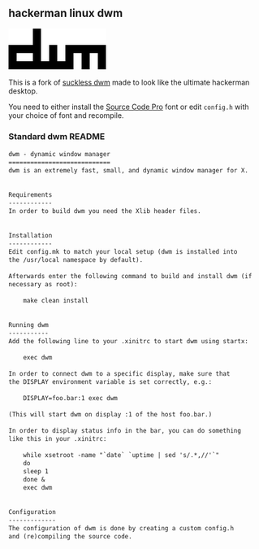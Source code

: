 ## hackerman linux dwm

![dwm](https://github.com/That1M8Head/dwm-hackerman/raw/main/dwm.png)

This is a fork of [suckless dwm](http://dwm.suckless.org/) made to look like the ultimate hackerman desktop.

You need to either install the [Source Code Pro](https://fonts.adobe.com/fonts/source-code-pro) font or edit `config.h` with your choice of font and recompile.

### Standard dwm README
```
dwm - dynamic window manager
============================
dwm is an extremely fast, small, and dynamic window manager for X.


Requirements
------------
In order to build dwm you need the Xlib header files.


Installation
------------
Edit config.mk to match your local setup (dwm is installed into
the /usr/local namespace by default).

Afterwards enter the following command to build and install dwm (if
necessary as root):

    make clean install


Running dwm
-----------
Add the following line to your .xinitrc to start dwm using startx:

    exec dwm

In order to connect dwm to a specific display, make sure that
the DISPLAY environment variable is set correctly, e.g.:

    DISPLAY=foo.bar:1 exec dwm

(This will start dwm on display :1 of the host foo.bar.)

In order to display status info in the bar, you can do something
like this in your .xinitrc:

    while xsetroot -name "`date` `uptime | sed 's/.*,//'`"
    do
	sleep 1
    done &
    exec dwm


Configuration
-------------
The configuration of dwm is done by creating a custom config.h
and (re)compiling the source code.
```
